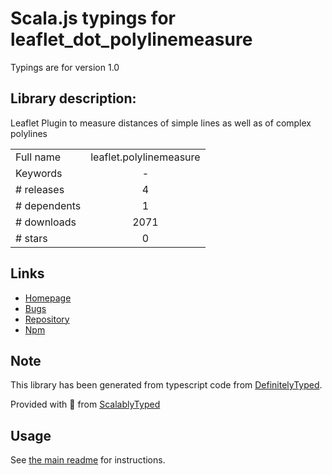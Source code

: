 
# Scala.js typings for leaflet_dot_polylinemeasure

Typings are for version 1.0

## Library description:
Leaflet Plugin to measure distances of simple lines as well as of complex polylines

|                    |                 |
| ------------------ | :-------------: |
| Full name          | leaflet.polylinemeasure |
| Keywords           | - |
| # releases         | 4 |
| # dependents       | 1 |
| # downloads        | 2071 |
| # stars            | 0 |

## Links
- [Homepage](https://github.com/ppete2/Leaflet.PolylineMeasure#readme)
- [Bugs](https://github.com/ppete2/Leaflet.PolylineMeasure/issues)
- [Repository](https://github.com/ppete2/Leaflet.PolylineMeasure)
- [Npm](https://www.npmjs.com/package/leaflet.polylinemeasure)
    


## Note
This library has been generated from typescript code from [DefinitelyTyped](https://definitelytyped.org).

Provided with :purple_heart: from [ScalablyTyped](https://github.com/oyvindberg/ScalablyTyped)

## Usage
See [the main readme](../../readme.md) for instructions.


